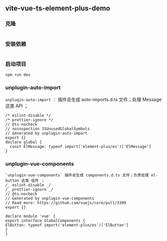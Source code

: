 ## vite-vue-ts-element-plus-demo

### 克隆

```

```

### 安装依赖

```

```

### 启动项目

```
npm run dev
```

### unplugin-auto-import

`unplugin-auto-import` ： 插件会生成 auto-imports.d.ts 文件；处理 Message 这类 API ；

```
/* eslint-disable */
/* prettier-ignore */
// @ts-nocheck
// noinspection JSUnusedGlobalSymbols
// Generated by unplugin-auto-import
export {}
declare global {
  const ElMessage: typeof import('element-plus/es')['ElMessage']
}
```

### unplugin-vue-components

```
`unplugin-vue-components` 插件会生成 components.d.ts 文件；负责处理 el-button 这类 组件 ；
/_ eslint-disable _/
/_ prettier-ignore _/
// @ts-nocheck
// Generated by unplugin-vue-components
// Read more: https://github.com/vuejs/core/pull/3399
export {}

declare module 'vue' {
export interface GlobalComponents {
ElButton: typeof import('element-plus/es')['ElButton']
}
}
```
